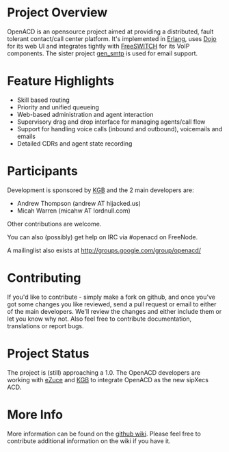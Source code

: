 Project Overview
================

OpenACD is an opensource project aimed at providing a distributed, fault
tolerant contact/call center platform. It's implemented in
[Erlang](http://erlang.org), uses [Dojo](http://dojotoolkit.org) for
its web UI and integrates tightly with [FreeSWITCH](http://freeswitch.org) for
its VoIP components. The sister project
[gen_smtp](http://github.com/Vagabond/gen_smtp) is used for email support.

Feature Highlights
==================

+ Skill based routing
+ Priority and unified queueing
+ Web-based administration and agent interaction
+ Supervisory drag and drop interface for managing agents/call flow
+ Support for handling voice calls (inbound and outbound), voicemails and emails
+ Detailed CDRs and agent state recording

Participants
============

Development is sponsored by [KGB](http://kgb.com) and
the 2 main developers are:

+ Andrew Thompson (andrew AT hijacked.us)
+ Micah Warren (micahw AT lordnull.com)

Other contributions are welcome.

You can also (possibly) get help on IRC via #openacd on FreeNode.

A mailinglist also exists at http://groups.google.com/group/openacd/

Contributing
============

If you'd like to contribute - simply make a fork on github, and once you've got
some changes you like reviewed, send a pull request or email to either of the
main developers. We'll review the changes and either include them or let you
know why not. Also feel free to contribute documentation, translations or report bugs.

Project Status
==============

The project is (still) approaching a 1.0. The OpenACD developers are working
with [eZuce](http://www.ezuce.com) and [KGB](http://kgb.com) to integrate OpenACD
as the new sipXecs ACD.

More Info
=========

More information can be found on the
[github wiki](http://wiki.github.com/Vagabond/OpenACD/).
Please feel free to contribute
additional information on the wiki if you have it.
